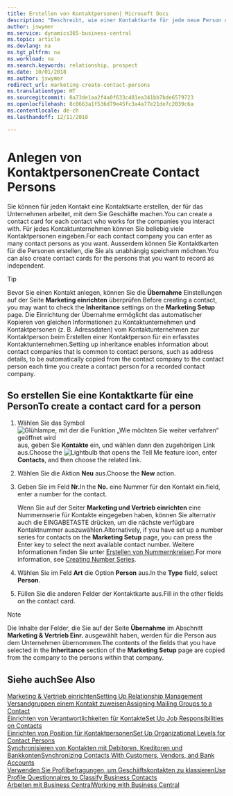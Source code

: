 ```yaml
---
title: Erstellen von Kontaktpersonen| Microsoft Docs
description: "Beschreibt, wie einer Kontaktkarte für jede neue Person oder potentielle neuen Debitoren erstellt wird, mit dem Sie eine Geschäftsbeziehung haben."
author: jswymer
ms.service: dynamics365-business-central
ms.topic: article
ms.devlang: na
ms.tgt_pltfrm: na
ms.workload: na
ms.search.keywords: relationship, prospect
ms.date: 10/01/2018
ms.author: jswymer
redirect_url: marketing-create-contact-persons
ms.translationtype: HT
ms.sourcegitcommit: 8a73de1aa2f4a0f633c401ea341bb7bde6579723
ms.openlocfilehash: 8c0663a1f536d79e45fc3a4a77e21de7c2039c6a
ms.contentlocale: de-ch
ms.lasthandoff: 12/11/2018

---
```

# <a name="create-contact-persons"></a><span data-ttu-id="46f49-103">Anlegen von Kontaktpersonen</span><span class="sxs-lookup"><span data-stu-id="46f49-103">Create Contact Persons</span></span>
<span data-ttu-id="46f49-104">Sie können für jeden Kontakt eine Kontaktkarte erstellen, der für das Unternehmen arbeitet, mit dem Sie Geschäfte machen.</span><span class="sxs-lookup"><span data-stu-id="46f49-104">You can create a contact card for each contact who works for the companies you interact with.</span></span> <span data-ttu-id="46f49-105">Für jedes Kontaktunternehmen können Sie beliebig viele Kontaktpersonen eingeben.</span><span class="sxs-lookup"><span data-stu-id="46f49-105">For each contact company you can enter as many contact persons as you want.</span></span> <span data-ttu-id="46f49-106">Ausserdem können Sie Kontaktkarten für die Personen erstellen, die Sie als unabhängig speichern möchten.</span><span class="sxs-lookup"><span data-stu-id="46f49-106">You can also create contact cards for the persons that you want to record as independent.</span></span>

> [!TIP]  
>   <span data-ttu-id="46f49-107">Bevor Sie einen Kontakt anlegen, können Sie die **Übernahme** Einstellungen auf der Seite **Marketing einrichten** überprüfen.</span><span class="sxs-lookup"><span data-stu-id="46f49-107">Before creating a contact, you may want to check the **Inheritance** settings on the **Marketing Setup** page.</span></span> <span data-ttu-id="46f49-108">Die Einrichtung der Übernahme ermöglicht das automatischer Kopieren von gleichen Informationen zu Kontaktunternehmen und Kontaktpersonen (z. B. Adressdaten) vom Kontaktunternehmen zur Kontaktperson beim Erstellen einer Kontaktperson für ein erfasstes Kontaktunternehmen.</span><span class="sxs-lookup"><span data-stu-id="46f49-108">Setting up inheritance enables information about contact companies that is common to contact persons, such as address details, to be automatically copied from the contact company to the contact person each time you create a contact person for a recorded contact company.</span></span>

## <a name="to-create-a-contact-card-for-a-person"></a><span data-ttu-id="46f49-109">So erstellen Sie eine Kontaktkarte für eine Person</span><span class="sxs-lookup"><span data-stu-id="46f49-109">To create a contact card for a person</span></span>
1. <span data-ttu-id="46f49-110">Wählen Sie das Symbol ![Glühlampe, mit der die Funktion „Wie möchten Sie weiter verfahren“ geöffnet wird](media/ui-search/search_small.png "Wie möchten Sie weiter verfahren?") aus, geben Sie **Kontakte** ein, und wählen dann den zugehörigen Link aus.</span><span class="sxs-lookup"><span data-stu-id="46f49-110">Choose the ![Lightbulb that opens the Tell Me feature](media/ui-search/search_small.png "Tell me what you want to do") icon, enter **Contacts**, and then choose the related link.</span></span>
2. <span data-ttu-id="46f49-111">Wählen Sie die Aktion **Neu** aus.</span><span class="sxs-lookup"><span data-stu-id="46f49-111">Choose the **New** action.</span></span>
3. <span data-ttu-id="46f49-112">Geben Sie im Feld **Nr.**</span><span class="sxs-lookup"><span data-stu-id="46f49-112">In the **No.**</span></span> <span data-ttu-id="46f49-113">eine Nummer für den Kontakt ein.</span><span class="sxs-lookup"><span data-stu-id="46f49-113">field, enter a number for the contact.</span></span>

    <span data-ttu-id="46f49-114">Wenn Sie auf der Seiter **Marketing und Vertrieb einrichten** eine Nummernserie für Kontakte eingegeben haben, können Sie alternativ auch die EINGABETASTE drücken, um die nächste verfügbare Kontaktnummer auszuwählen.</span><span class="sxs-lookup"><span data-stu-id="46f49-114">Alternatively, if you have set up a number series for contacts on the **Marketing Setup** page, you can press the Enter key to select the next available contact number.</span></span> <span data-ttu-id="46f49-115">Weitere Informationen finden Sie unter [Erstellen von Nummernkreisen](ui-create-number-series.md).</span><span class="sxs-lookup"><span data-stu-id="46f49-115">For more information, see [Creating Number Series](ui-create-number-series.md).</span></span>
4. <span data-ttu-id="46f49-116">Wählen Sie im Feld **Art** die Option **Person** aus.</span><span class="sxs-lookup"><span data-stu-id="46f49-116">In the **Type** field, select **Person**.</span></span>
5. <span data-ttu-id="46f49-117">Füllen Sie die anderen Felder der Kontaktkarte aus.</span><span class="sxs-lookup"><span data-stu-id="46f49-117">Fill in the other fields on the contact card.</span></span>

> [!NOTE]  
>   <span data-ttu-id="46f49-118">Die Inhalte der Felder, die Sie auf der Seite **Übernahme** im Abschnitt **Marketing & Vertrieb Einr.** ausgewählt haben, werden für die Person aus dem Unternehmen übernommen.</span><span class="sxs-lookup"><span data-stu-id="46f49-118">The contents of the fields that you have selected in the **Inheritance** section of the **Marketing Setup** page are copied from the company to the persons within that company.</span></span>

## <a name="see-also"></a><span data-ttu-id="46f49-119">Siehe auch</span><span class="sxs-lookup"><span data-stu-id="46f49-119">See Also</span></span>
[<span data-ttu-id="46f49-120">Marketing & Vertrieb einrichten</span><span class="sxs-lookup"><span data-stu-id="46f49-120">Setting Up Relationship Management</span></span>](marketing-setup-marketing.md)  
[<span data-ttu-id="46f49-121">Versandgruppen einem Kontakt zuweisen</span><span class="sxs-lookup"><span data-stu-id="46f49-121">Assigning Mailing Groups to a Contact</span></span>](marketing-mailing-groups.md#AssignMailGroupContact)  
[<span data-ttu-id="46f49-122">Einrichten von Verantwortlichkeiten für Kontakte</span><span class="sxs-lookup"><span data-stu-id="46f49-122">Set Up Job Responsibilities on Contacts</span></span>](marketing-job-responsibilities.md)  
[<span data-ttu-id="46f49-123">Einrichten von Position für Kontaktpersonen</span><span class="sxs-lookup"><span data-stu-id="46f49-123">Set Up Organizational Levels for Contact Persons</span></span>](marketing-organizational-levels.md)  
[<span data-ttu-id="46f49-124">Synchronisieren von Kontakten mit Debitoren, Kreditoren und Bankkonten</span><span class="sxs-lookup"><span data-stu-id="46f49-124">Synchronizing Contacts With Customers, Vendors, and Bank Accounts</span></span>](marketing-synchronize-contacts-customers-vendors-bank-accounts.md)  
[<span data-ttu-id="46f49-125">Verwenden Sie Profilbefragungen, um Geschäftskontakten zu klassieren</span><span class="sxs-lookup"><span data-stu-id="46f49-125">Use Profile Questionnaires to Classify Business Contacts</span></span>](marketing-create-contact-profile-questionnaire.md)  
[<span data-ttu-id="46f49-126">Arbeiten mit  Business Central</span><span class="sxs-lookup"><span data-stu-id="46f49-126">Working with Business Central</span></span>](ui-work-product.md)  

